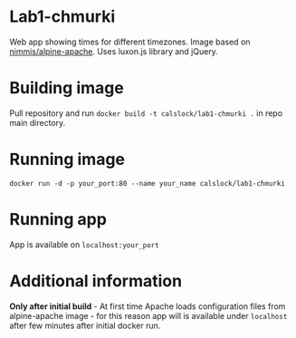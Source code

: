 # Lab1-chmurki
Web app showing times for different timezones. Image based on [nimmis/alpine-apache](https://hub.docker.com/r/nimmis/alpine-apache). Uses luxon.js library and jQuery.

# Building image
Pull repository and run `docker build -t calslock/lab1-chmurki .` in repo main directory.

# Running image
`docker run -d -p your_port:80 --name your_name calslock/lab1-chmurki`

# Running app
App is available on `localhost:your_port`

# Additional information
**Only after initial build** - At first time Apache loads configuration files from alpine-apache image - for this reason app will is available under `localhost` after few minutes after initial docker run.
